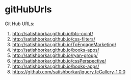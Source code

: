 # gitHubUrls
Git Hub URLs: <br/>
1. http://satishborkar.github.io/btc-coint/ <br/>
2. http://satishborkar.github.io/css-filters/<br/>
3. http://satishborkar.github.io/ToEngageMarketing/ <br/>
4. http://satishborkar.github.io/books-apps/ <br/>
5. http://satishborkar.github.io/ryan-group/ <br/>
6. http://satishborkar.github.io/cssPerspective/ <br/>
7. http://satishborkar.github.io/books-apps/ <br/>
8. https://github.com/satishborkar/jquery.fcGallery-1.0.0

